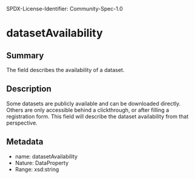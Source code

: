 SPDX-License-Identifier: Community-Spec-1.0

# datasetAvailability

## Summary

The field describes the availability of a dataset.

## Description

Some datasets are publicly available and can be downloaded directly. Others are only accessible behind a clickthrough, or after filling a registration form. This field will describe the dataset availability from that perspective.

## Metadata

- name: datasetAvailability
- Nature: DataProperty
- Range: xsd:string
